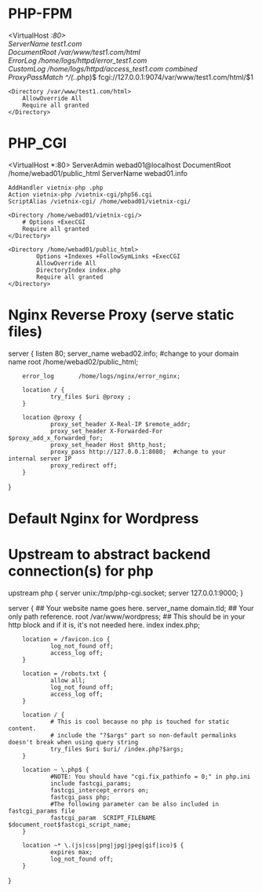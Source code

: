 # PHP-FPM

<VirtualHost *:80>                                                                                                              
    ServerName test1.com                             
    DocumentRoot /var/www/test1.com/html                                                                                    
    ErrorLog /home/logs/httpd/error_test1.com                                                                               
    CustomLog /home/logs/httpd/access_test1.com combined                                                                                                                                                              
    ProxyPassMatch ^/(.*\.php)$ fcgi://127.0.0.1:9074/var/www/test1.com/html/$1

    <Directory /var/www/test1.com/html>                                                                                             
        AllowOverride All                                                                                                       
        Require all granted                                                                                             
    </Directory>    

</VirtualHost>



# PHP_CGI

<VirtualHost *:80>
    ServerAdmin webad01@localhost
    DocumentRoot /home/webad01/public_html
    ServerName webad01.info
    
    AddHandler vietnix-php .php
    Action vietnix-php /vietnix-cgi/php56.cgi
    ScriptAlias /vietnix-cgi/ /home/webad01/vietnix-cgi/

    <Directory /home/webad01/vietnix-cgi/>
        # Options +ExecCGI    
	    Require all granted
    </Directory>

    <Directory /home/webad01/public_html>
            Options +Indexes +FollowSymLinks +ExecCGI
            AllowOverride All
            DirectoryIndex index.php
            Require all granted
    </Directory>
</VirtualHost>

# Nginx Reverse Proxy (serve static files)

server {
        listen 80;
        server_name webad02.info; #change to your domain name
        root    /home/webad02/public_html;

        error_log       /home/logs/nginx/error_nginx;

        location / {
                try_files $uri @proxy ;
        }

        location @proxy {
                proxy_set_header X-Real-IP $remote_addr;
                proxy_set_header X-Forwarded-For $proxy_add_x_forwarded_for;
                proxy_set_header Host $http_host;
                proxy_pass http://127.0.0.1:8080;  #change to your internal server IP
                proxy_redirect off;
        }


}

# Default Nginx for Wordpress

# Upstream to abstract backend connection(s) for php
upstream php {
        server unix:/tmp/php-cgi.socket;
        server 127.0.0.1:9000;
}

server {
        ## Your website name goes here.
        server_name domain.tld;
        ## Your only path reference.
        root /var/www/wordpress;
        ## This should be in your http block and if it is, it's not needed here.
        index index.php;

        location = /favicon.ico {
                log_not_found off;
                access_log off;
        }

        location = /robots.txt {
                allow all;
                log_not_found off;
                access_log off;
        }

        location / {
                # This is cool because no php is touched for static content.
                # include the "?$args" part so non-default permalinks doesn't break when using query string
                try_files $uri $uri/ /index.php?$args;
        }

        location ~ \.php$ {
                #NOTE: You should have "cgi.fix_pathinfo = 0;" in php.ini
                include fastcgi_params;
                fastcgi_intercept_errors on;
                fastcgi_pass php;
                #The following parameter can be also included in fastcgi_params file
                fastcgi_param  SCRIPT_FILENAME $document_root$fastcgi_script_name;
        }

        location ~* \.(js|css|png|jpg|jpeg|gif|ico)$ {
                expires max;
                log_not_found off;
        }
}



